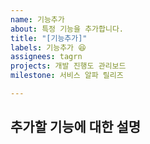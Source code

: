 ```yaml
---
name: 기능추가
about: 특정 기능을 추가합니다.
title: "[기능추가]"
labels: 기능추가 😆
assignees: tagrn
projects: 개발 진행도 관리보드
milestone: 서비스 알파 릴리즈

---
```


**추가할 기능에 대한 설명**
- 
